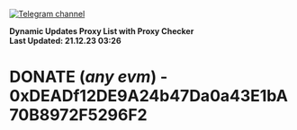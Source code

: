 [![Telegram channel](https://img.shields.io/endpoint?url=https://runkit.io/damiankrawczyk/telegram-badge/branches/master?url=https://t.me/n4z4v0d)](https://t.me/n4z4v0d) 

**Dynamic Updates Proxy List with Proxy Checker**  
**Last Updated: 21.12.23 03:26**

# DONATE (_any evm_) - 0xDEADf12DE9A24b47Da0a43E1bA70B8972F5296F2
